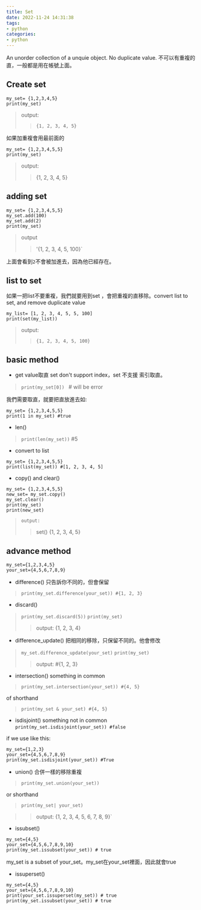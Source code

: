 ```yaml
---
title: Set
date: 2022-11-24 14:31:38
tags: 
- python 
categories:
- python
---
```

An unorder collection of a unquie object. No duplicate value. 
不可以有重複的直，一般都是用在帳號上面。

## Create set
```
my_set= {1,2,3,4,5}
print(my_set)
```
> output: 
>> `{1, 2, 3, 4, 5}`

如果加重複會用最前面的
```
my_set= {1,2,3,4,5,5}
print(my_set)
```
> output:
>> {1, 2, 3, 4, 5}

## adding set
```
my_set= {1,2,3,4,5,5}
my_set.add(100)
my_set.add(2)
print(my_set)

```
> output
>> '{1, 2, 3, 4, 5, 100}`

上面會看到`2`不會被加進去，因為他已經存在。

## list to set
如果一把list不要重複，我們就要用到set ，會把重複的直移除。convert list to set, and remove duplicate value 
```
my_list= [1, 2, 3, 4, 5, 5, 100]
print(set(my_list))
```
> output:
>> `{1, 2, 3, 4, 5, 100}`

## basic method
- get value取直
set don't support index，set 不支援 索引取直。

> `print(my_set[0]) ` # will be error

我們需要取直，就要把直放進去如:
```
my_set= {1,2,3,4,5,5}
print(1 in my_set) #true
```
- len()
> `print(len(my_set))` #5

- convert to list
```
my_set= {1,2,3,4,5,5}
print(list(my_set)) #[1, 2, 3, 4, 5]
```

- copy() and clear()
```
my_set= {1,2,3,4,5,5}
new_set= my_set.copy()
my_set.clear()
print(my_set)
print(new_set)
```
> `output:`
>>  set()
>> {1, 2, 3, 4, 5}


## advance method
```
my_set={1,2,3,4,5}
your_set={4,5,6,7,8,9}
```
- difference() 只告訴你不同的，但會保留
> `print(my_set.difference(your_set)) #{1, 2, 3}`

- discard()
> `print(my_set.discard(5))`
> `print(my_set)`
>> output:
>> {1, 2, 3, 4}

- difference_update() 把相同的移除，只保留不同的。他會修改
> `my_set.difference_update(your_set)`
> `print(my_set)`
>> output:
>> #{1, 2, 3}

- intersection() something in common
> `print(my_set.intersection(your_set)) #{4, 5}`

of shorthand
> `print(my_set & your_set) #{4, 5}`

- isdisjoint() something not in common
`print(my_set.isdisjoint(your_set)) #false `

if we use like this:
```
my_set={1,2,3}
your_set={4,5,6,7,8,9}
print(my_set.isdisjoint(your_set)) #True
```

- union() 合併一樣的移除重複
> `print(my_set.union(your_set))`

or shorthand

> `print(my_set| your_set)`

>> output:
>> {1, 2, 3, 4, 5, 6, 7, 8, 9}`

- issubset()
```
my_set={4,5}
your_set={4,5,6,7,8,9,10}
print(my_set.issubset(your_set)) # true 
```
my_set is a subset of your_set。my_set在your_set裡面，因此就會true


- issuperset()
```
my_set={4,5}
your_set={4,5,6,7,8,9,10}
print(your_set.issuperset(my_set)) # true 
print(my_set.issubset(your_set)) # true 
```
